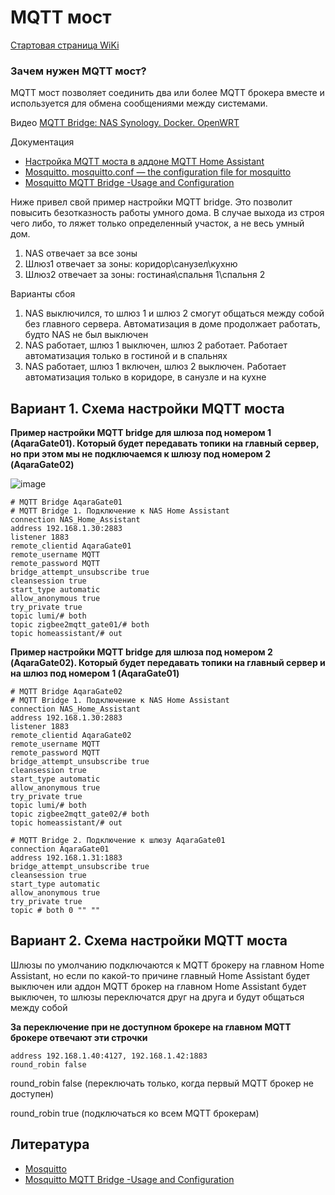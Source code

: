 # MQTT мост

[Стартовая страница WiKi](https://github.com/DivanX10/wiki#readme)

### Зачем нужен MQTT мост?
MQTT мост позволяет соединить два или более MQTT брокера вместе и используется для обмена сообщениями между системами.

Видео
[MQTT Bridge: NAS Synology. Docker. OpenWRT](https://youtu.be/Th6fD4bEhTM)

Документация
* [Настройка MQTT моста в аддоне MQTT Home Assistant](https://community.home-assistant.io/t/instruction-manual-configuring-the-mqtt-bridge-on-the-mosquito-broker-addon/339151)
* [Mosquitto. mosquitto.conf — the configuration file for mosquitto](https://mosquitto.org/man/mosquitto-conf-5.html)
* [Mosquitto MQTT Bridge -Usage and Configuration](http://www.steves-internet-guide.com/mosquitto-bridge-configuration/)

Ниже привел свой пример настройки MQTT bridge. Это позволит повысить безотказность работы умного дома. В случае выхода из строя чего либо, то ляжет только определенный участок, а не весь умный дом.
1. NAS отвечает за все зоны
1. Шлюз1 отвечает за зоны: коридор\санузел\кухню
1. Шлюз2 отвечает за зоны: гостиная\спальня 1\спальня 2

Варианты сбоя
1) NAS выключился, то шлюз 1 и шлюз 2 смогут общаться между собой без главного сервера. Автоматизация в доме продолжает работать, будто NAS не был выключен
2) NAS работает, шлюз 1 выключен, шлюз 2 работает. Работает автоматизация только в гостиной и в спальнях
3) NAS работает, шлюз 1 включен, шлюз 2 выключен. Работает автоматизация только в коридоре, в санузле и на кухне

## Вариант 1. Схема настройки MQTT моста

**Пример настройки MQTT bridge для шлюза под номером 1 (AqaraGate01). Который будет передавать топики на главный сервер, но при этом мы не подключаемся к шлюзу под номером 2 (AqaraGate02)**

![image](https://user-images.githubusercontent.com/64090632/143300309-f84e2657-e7fc-4f79-95af-f77b4392f059.png)


```
# MQTT Bridge AqaraGate01
# MQTT Bridge 1. Подключение к NAS Home Assistant
connection NAS_Home_Assistant
address 192.168.1.30:2883
listener 1883
remote_clientid AqaraGate01
remote_username MQTT
remote_password MQTT
bridge_attempt_unsubscribe true
cleansession true
start_type automatic
allow_anonymous true
try_private true
topic lumi/# both
topic zigbee2mqtt_gate01/# both
topic homeassistant/# out
```

**Пример настройки MQTT bridge для шлюза под номером 2 (AqaraGate02). Который будет передавать топики на главный сервер и на шлюз под номером 1 (AqaraGate01)**

```
# MQTT Bridge AqaraGate02
# MQTT Bridge 1. Подключение к NAS Home Assistant
connection NAS_Home_Assistant
address 192.168.1.30:2883
listener 1883
remote_clientid AqaraGate02
remote_username MQTT
remote_password MQTT
bridge_attempt_unsubscribe true
cleansession true
start_type automatic
allow_anonymous true
try_private true
topic lumi/# both
topic zigbee2mqtt_gate02/# both
topic homeassistant/# out
```

```
# MQTT Bridge 2. Подключение к шлюзу AqaraGate01
connection AqaraGate01
address 192.168.1.31:1883
bridge_attempt_unsubscribe true
cleansession true
start_type automatic
allow_anonymous true
try_private true
topic # both 0 "" ""
```
## Вариант 2. Схема настройки MQTT моста



Шлюзы по умолчанию подключаются к MQTT брокеру на главном Home Assistant, но если по какой-то причине главный Home Assistant будет выключен или аддон MQTT брокер на главном Home Assistant будет выключен, то шлюзы переключатся друг на друга и будут общаться между собой

**За переключение при не доступном брокере на главном MQTT брокере отвечают эти строчки**
```
address 192.168.1.40:4127, 192.168.1.42:1883
round_robin false 
```
round_robin false  (переключать только, когда первый MQTT брокер не доступен)

round_robin true (подключаться ко всем MQTT брокерам)


## Литература
* [Mosquitto](https://mosquitto.org/man/mosquitto-8.html)
* [Mosquitto MQTT Bridge -Usage and Configuration](http://www.steves-internet-guide.com/mosquitto-bridge-configuration/)
